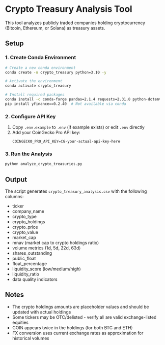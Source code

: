 # Crypto Treasury Analysis Tool

This tool analyzes publicly traded companies holding cryptocurrency (Bitcoin, Ethereum, or Solana) as treasury assets.

## Setup

### 1. Create Conda Environment

```bash
# Create a new conda environment
conda create -n crypto_treasury python=3.10 -y

# Activate the environment
conda activate crypto_treasury

# Install required packages
conda install -c conda-forge pandas=2.1.4 requests=2.31.0 python-dotenv=1.0.0 -y
pip install yfinance==0.2.40  # Not available via conda
```

### 2. Configure API Key

1. Copy `.env.example` to `.env` (if example exists) or edit `.env` directly
2. Add your CoinGecko Pro API key:
   ```
   COINGECKO_PRO_API_KEY=CG-your-actual-api-key-here
   ```

### 3. Run the Analysis

```bash
python analyze_crypto_treasuries.py
```

## Output

The script generates `crypto_treasury_analysis.csv` with the following columns:
- ticker
- company_name
- crypto_type
- crypto_holdings
- crypto_price
- crypto_value
- market_cap
- mnav (market cap to crypto holdings ratio)
- volume metrics (1d, 5d, 22d, 63d)
- shares_outstanding
- public_float
- float_percentage
- liquidity_score (low/medium/high)
- liquidity_ratio
- data quality indicators

## Notes

- The crypto holdings amounts are placeholder values and should be updated with actual holdings
- Some tickers may be OTC/delisted - verify all are valid exchange-listed equities
- COIN appears twice in the holdings (for both BTC and ETH)
- FX conversion uses current exchange rates as approximation for historical volumes
